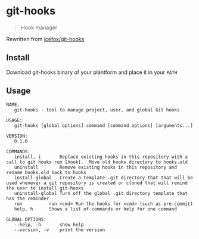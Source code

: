 # git-hooks

> Hook manager

Rewritten from [icefox/git-hooks](https://github.com/icefox/git-hooks)

## Install

Download git-hooks binary of your plantform and place it in your `PATH`


## Usage

```
NAME:
   git-hooks - tool to manage project, user, and global Git hooks

USAGE:
   git-hooks [global options] command [command options] [arguments...]

VERSION:
   0.1.0

COMMANDS:
   install, i		Replace existing hooks in this repository with a call to git hooks run [hook].  Move old hooks directory to hooks.old
   uninstall		Remove existing hooks in this repository and rename hooks.old back to hooks
   install-global	Create a template .git directory that that will be used whenever a git repository is created or cloned that will remind the user to install git-hooks
   uninstall-global	Turn off the global .git directory template that has the reminder
   run			run <cmd> Run the hooks for <cmd> (such as pre-commit)
   help, h		Shows a list of commands or help for one command

GLOBAL OPTIONS:
   --help, -h		show help
   --version, -v	print the version
```

